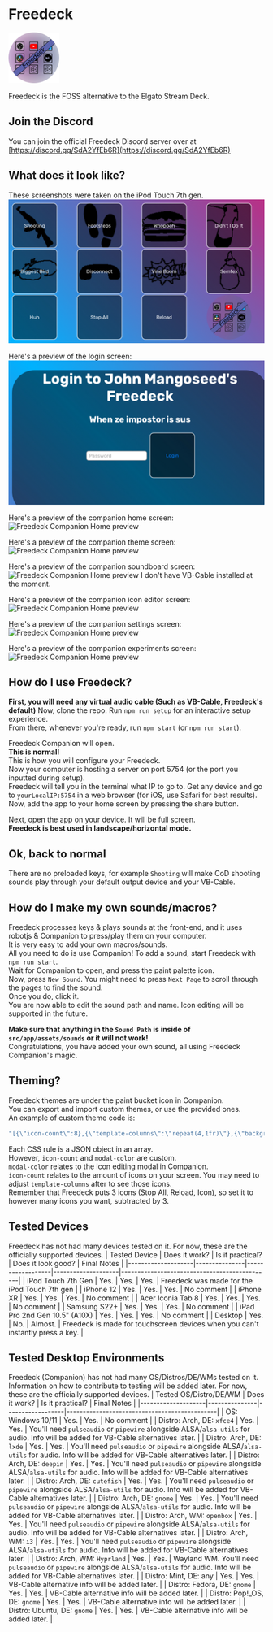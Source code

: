# Freedeck

<img src="https://github.com/freedeck/freedeck/blob/dev/src/app/assets/icons/freedeck.png?raw=true" width='100' height='100'>

Freedeck is the FOSS alternative to the Elgato Stream Deck.  

## Join the Discord

You can join the official Freedeck Discord server over at [https://discord.gg/SdA2YfEb6R](https://discord.gg/SdA2YfEb6R)

## What does it look like?

These screenshots were taken on the iPod Touch 7th gen.
![Freedeck UI preview](https://github.com/freedeck/freedeck/blob/master/demo/preview.jpg?raw=true)

Here's a preview of the login screen:
![Freedeck Login preview](https://github.com/freedeck/freedeck/blob/master/demo/preview-login.jpg?raw=true)

Here's a preview of the companion home screen:
![Freedeck Companion Home preview](https://ifarded.lol/captures/Screenshot@2023_07_17_17_42.png)

Here's a preview of the companion theme screen:
![Freedeck Companion Home preview](https://ifarded.lol/captures/Screenshot@2023_07_17_17_43.png)

Here's a preview of the companion soundboard screen:
![Freedeck Companion Home preview](https://ifarded.lol/captures/Screenshot@2023_07_17_17_44.png)
I don't have VB-Cable installed at the moment.

Here's a preview of the companion icon editor screen:
![Freedeck Companion Home preview](https://ifarded.lol/captures/Screenshot@2023_07_17_17_46_75747.png)

Here's a preview of the companion settings screen:
![Freedeck Companion Home preview](https://ifarded.lol/captures/Screenshot@2023_07_17_17_46_17257.png)

Here's a preview of the companion experiments screen:
![Freedeck Companion Home preview](https://ifarded.lol/captures/Screenshot@2023_07_17_17_46_49112.png)

## How do I use Freedeck?

**First, you will need any virtual audio cable (Such as VB-Cable, Freedeck's default)**
Now, clone the repo. Run `npm run setup` for an interactive setup experience.  
From there, whenever you're ready, run `npm start` (or `npm run start`).

Freedeck Companion will open.  
**This is normal!**  
This is how you will configure your Freedeck.  
Now your computer is hosting a server on port 5754 (or the port you inputted during setup).  
Freedeck will tell you in the terminal what IP to go to.
Get any device and go to `yourLocalIP:5754` in a web browser (for iOS, use Safari for best results).  
Now, add the app to your home screen by pressing the share button.  

Next, open the app on your device. It will be full screen.  
**Freedeck is best used in landscape/horizontal mode.**

## Ok, back to normal

There are no preloaded keys, for example `Shooting` will make CoD shooting sounds play through your default output device and your VB-Cable.

## How do I make my own sounds/macros?

Freedeck processes keys & plays sounds at the front-end, and it uses robotjs & Companion to press/play them on your computer.  
It is very easy to add your own macros/sounds.  
All you need to do is use Companion!
To add a sound, start Freedeck with `npm run start`.  
Wait for Companion to open, and press the paint palette icon.  
Now, press `New Sound`. You might need to press `Next Page` to scroll through the pages to find the sound.  
Once you do, click it.  
You are now able to edit the sound path and name. Icon editing will be supported in the future.  

**Make sure that anything in the `Sound Path` is inside of `src/app/assets/sounds` or it will not work!**  
Congratulations, you have added your own sound, all using Freedeck Companion's magic.

## Theming?

Freedeck themes are under the paint bucket icon in Companion.  
You can export and import custom themes, or use the provided ones.  
An example of custom theme code is:  

```js
"[{\"icon-count\":8},{\"template-columns\":\"repeat(4,1fr)\"},{\"background-size\":\"400% 400%\"},{\"font-family\":\"Rubik, sans-serif\"},{\"background\":\"45deg, rgba(255, 0, 89, 1) 0%, rgba(0, 179, 255, 1) 33%, rgba(255, 0, 89, 1) 66%, rgba(0, 179, 255, 1) 100%\"},{\"modal-color\":\"rgba(0, 179, 255, 1)\"}]"
```

Each CSS rule is a JSON object in an array.  
However, `icon-count` and `modal-color` are custom.  
`modal-color` relates to the icon editing modal in Companion.  
`icon-count` relates to the amount of icons on your screen. You may need to adjust `template-columns` after to see those icons.  
Remember that Freedeck puts 3 icons (Stop All, Reload, Icon), so set it to however many icons you want, subtracted by 3.

## Tested Devices

Freedeck has not had many devices tested on it. For now, these are the officially supported devices.
| Tested Device      | Does it work? | Is it practical? | Does it look good? | Final Notes                                  |
|--------------------|---------------|------------------|--------------------|----------------------------------------------|
| iPod Touch 7th Gen | Yes.          | Yes.             | Yes.               | Freedeck was made for the iPod Touch 7th gen  |
| iPhone 12          | Yes.          | Yes.             | Yes.           | No comment |
| iPhone XR          | Yes.          | Yes.             | Yes.           | No comment |
| Acer Iconia Tab 8  | Yes.       | Yes.       | Yes.        | No comment |
| Samsung S22+         | Yes.          | Yes.             | Yes.           | No comment |
| iPad Pro 2nd Gen 10.5" (A10X)          | Yes.          | Yes.             | Yes.           | No comment |
| Desktop         | Yes.          | No.             | Almost.           | Freedeck is made for touchscreen devices when you can't instantly press a key. |

## Tested Desktop Environments

Freedeck (Companion) has not had many OS/Distros/DE/WMs tested on it. Information on how to contribute to testing will be added later. For now, these are the officially supported devices.
| Tested OS/Distro/DE/WM      | Does it work? | Is it practical? | Final Notes                                  |
|--------------------|---------------|------------------|----------------------------------------------|
| OS: Windows 10/11 | Yes.          | Yes.             | No comment  |
| Distro: Arch, DE: `xfce4`          | Yes.          | Yes.             | You'll need `pulseaudio` or `pipewire` alongside ALSA/`alsa-utils` for audio. Info will be added for VB-Cable alternatives later. |
| Distro: Arch, DE: `lxde`          | Yes.          | Yes.             | You'll need `pulseaudio` or `pipewire` alongside ALSA/`alsa-utils` for audio. Info will be added for VB-Cable alternatives later. |
| Distro: Arch, DE: `deepin`          | Yes.          | Yes.             | You'll need `pulseaudio` or `pipewire` alongside ALSA/`alsa-utils` for audio. Info will be added for VB-Cable alternatives later. |
| Distro: Arch, DE: `cutefish`          | Yes.          | Yes.             | You'll need `pulseaudio` or `pipewire` alongside ALSA/`alsa-utils` for audio. Info will be added for VB-Cable alternatives later. |
| Distro: Arch, DE: `gnome`          | Yes.          | Yes.             | You'll need `pulseaudio` or `pipewire` alongside ALSA/`alsa-utils` for audio. Info will be added for VB-Cable alternatives later. |
| Distro: Arch, WM: `openbox`          | Yes.          | Yes.             | You'll need `pulseaudio` or `pipewire` alongside ALSA/`alsa-utils` for audio. Info will be added for VB-Cable alternatives later. |
| Distro: Arch, WM: `i3`          | Yes.          | Yes.             | You'll need `pulseaudio` or `pipewire` alongside ALSA/`alsa-utils` for audio. Info will be added for VB-Cable alternatives later. |
| Distro: Arch, WM: `Hyprland`          | Yes.          | Yes.             | Wayland WM. You'll need `pulseaudio` or `pipewire` alongside ALSA/`alsa-utils` for audio. Info will be added for VB-Cable alternatives later. |
| Distro: Mint, DE: any         | Yes.          | Yes.             | VB-Cable alternative info will be added later. |
| Distro: Fedora, DE: `gnome`        | Yes.          | Yes.             | VB-Cable alternative info will be added later. |
| Distro: Pop!_OS, DE: `gnome`        | Yes.          | Yes.             | VB-Cable alternative info will be added later. |
| Distro: Ubuntu, DE: `gnome`        | Yes.          | Yes.             | VB-Cable alternative info will be added later. |
